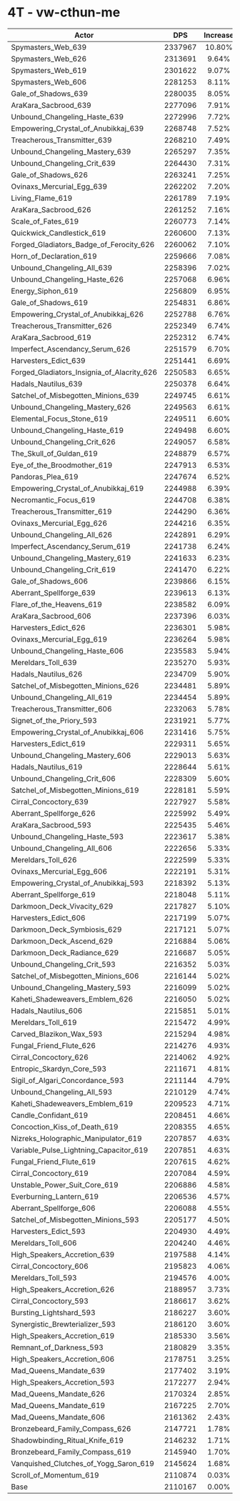 # 4T - vw-cthun-me
| Actor | DPS | Increase |
|---|:---:|:---:|
|Spymasters_Web_639|2337967|10.80%|
|Spymasters_Web_626|2313691|9.64%|
|Spymasters_Web_619|2301622|9.07%|
|Spymasters_Web_606|2281253|8.11%|
|Gale_of_Shadows_639|2280035|8.05%|
|AraKara_Sacbrood_639|2277096|7.91%|
|Unbound_Changeling_Haste_639|2272996|7.72%|
|Empowering_Crystal_of_Anubikkaj_639|2268748|7.52%|
|Treacherous_Transmitter_639|2268210|7.49%|
|Unbound_Changeling_Mastery_639|2265297|7.35%|
|Unbound_Changeling_Crit_639|2264430|7.31%|
|Gale_of_Shadows_626|2263241|7.25%|
|Ovinaxs_Mercurial_Egg_639|2262202|7.20%|
|Living_Flame_619|2261789|7.19%|
|AraKara_Sacbrood_626|2261252|7.16%|
|Scale_of_Fates_619|2260773|7.14%|
|Quickwick_Candlestick_619|2260600|7.13%|
|Forged_Gladiators_Badge_of_Ferocity_626|2260062|7.10%|
|Horn_of_Declaration_619|2259666|7.08%|
|Unbound_Changeling_All_639|2258396|7.02%|
|Unbound_Changeling_Haste_626|2257068|6.96%|
|Energy_Siphon_619|2256809|6.95%|
|Gale_of_Shadows_619|2254831|6.86%|
|Empowering_Crystal_of_Anubikkaj_626|2252788|6.76%|
|Treacherous_Transmitter_626|2252349|6.74%|
|AraKara_Sacbrood_619|2252312|6.74%|
|Imperfect_Ascendancy_Serum_626|2251579|6.70%|
|Harvesters_Edict_639|2251441|6.69%|
|Forged_Gladiators_Insignia_of_Alacrity_626|2250583|6.65%|
|Hadals_Nautilus_639|2250378|6.64%|
|Satchel_of_Misbegotten_Minions_639|2249745|6.61%|
|Unbound_Changeling_Mastery_626|2249563|6.61%|
|Elemental_Focus_Stone_619|2249511|6.60%|
|Unbound_Changeling_Haste_619|2249498|6.60%|
|Unbound_Changeling_Crit_626|2249057|6.58%|
|The_Skull_of_Guldan_619|2248879|6.57%|
|Eye_of_the_Broodmother_619|2247913|6.53%|
|Pandoras_Plea_619|2247674|6.52%|
|Empowering_Crystal_of_Anubikkaj_619|2244988|6.39%|
|Necromantic_Focus_619|2244708|6.38%|
|Treacherous_Transmitter_619|2244290|6.36%|
|Ovinaxs_Mercurial_Egg_626|2244216|6.35%|
|Unbound_Changeling_All_626|2242891|6.29%|
|Imperfect_Ascendancy_Serum_619|2241738|6.24%|
|Unbound_Changeling_Mastery_619|2241633|6.23%|
|Unbound_Changeling_Crit_619|2241470|6.22%|
|Gale_of_Shadows_606|2239866|6.15%|
|Aberrant_Spellforge_639|2239613|6.13%|
|Flare_of_the_Heavens_619|2238582|6.09%|
|AraKara_Sacbrood_606|2237396|6.03%|
|Harvesters_Edict_626|2236301|5.98%|
|Ovinaxs_Mercurial_Egg_619|2236264|5.98%|
|Unbound_Changeling_Haste_606|2235583|5.94%|
|Mereldars_Toll_639|2235270|5.93%|
|Hadals_Nautilus_626|2234709|5.90%|
|Satchel_of_Misbegotten_Minions_626|2234481|5.89%|
|Unbound_Changeling_All_619|2234454|5.89%|
|Treacherous_Transmitter_606|2232063|5.78%|
|Signet_of_the_Priory_593|2231921|5.77%|
|Empowering_Crystal_of_Anubikkaj_606|2231416|5.75%|
|Harvesters_Edict_619|2229311|5.65%|
|Unbound_Changeling_Mastery_606|2229013|5.63%|
|Hadals_Nautilus_619|2228644|5.61%|
|Unbound_Changeling_Crit_606|2228309|5.60%|
|Satchel_of_Misbegotten_Minions_619|2228181|5.59%|
|Cirral_Concoctory_639|2227927|5.58%|
|Aberrant_Spellforge_626|2225992|5.49%|
|AraKara_Sacbrood_593|2225435|5.46%|
|Unbound_Changeling_Haste_593|2223617|5.38%|
|Unbound_Changeling_All_606|2222656|5.33%|
|Mereldars_Toll_626|2222599|5.33%|
|Ovinaxs_Mercurial_Egg_606|2222191|5.31%|
|Empowering_Crystal_of_Anubikkaj_593|2218392|5.13%|
|Aberrant_Spellforge_619|2218048|5.11%|
|Darkmoon_Deck_Vivacity_629|2217827|5.10%|
|Harvesters_Edict_606|2217199|5.07%|
|Darkmoon_Deck_Symbiosis_629|2217121|5.07%|
|Darkmoon_Deck_Ascend_629|2216884|5.06%|
|Darkmoon_Deck_Radiance_629|2216687|5.05%|
|Unbound_Changeling_Crit_593|2216352|5.03%|
|Satchel_of_Misbegotten_Minions_606|2216144|5.02%|
|Unbound_Changeling_Mastery_593|2216099|5.02%|
|Kaheti_Shadeweavers_Emblem_626|2216050|5.02%|
|Hadals_Nautilus_606|2215851|5.01%|
|Mereldars_Toll_619|2215472|4.99%|
|Carved_Blazikon_Wax_593|2215294|4.98%|
|Fungal_Friend_Flute_626|2214276|4.93%|
|Cirral_Concoctory_626|2214062|4.92%|
|Entropic_Skardyn_Core_593|2211671|4.81%|
|Sigil_of_Algari_Concordance_593|2211144|4.79%|
|Unbound_Changeling_All_593|2210129|4.74%|
|Kaheti_Shadeweavers_Emblem_619|2209523|4.71%|
|Candle_Confidant_619|2208451|4.66%|
|Concoction_Kiss_of_Death_619|2208355|4.65%|
|Nizreks_Holographic_Manipulator_619|2207857|4.63%|
|Variable_Pulse_Lightning_Capacitor_619|2207851|4.63%|
|Fungal_Friend_Flute_619|2207615|4.62%|
|Cirral_Concoctory_619|2207084|4.59%|
|Unstable_Power_Suit_Core_619|2206886|4.58%|
|Everburning_Lantern_619|2206536|4.57%|
|Aberrant_Spellforge_606|2206088|4.55%|
|Satchel_of_Misbegotten_Minions_593|2205177|4.50%|
|Harvesters_Edict_593|2204930|4.49%|
|Mereldars_Toll_606|2204240|4.46%|
|High_Speakers_Accretion_639|2197588|4.14%|
|Cirral_Concoctory_606|2195823|4.06%|
|Mereldars_Toll_593|2194576|4.00%|
|High_Speakers_Accretion_626|2188957|3.73%|
|Cirral_Concoctory_593|2186617|3.62%|
|Bursting_Lightshard_593|2186227|3.60%|
|Synergistic_Brewterializer_593|2186120|3.60%|
|High_Speakers_Accretion_619|2185330|3.56%|
|Remnant_of_Darkness_593|2180829|3.35%|
|High_Speakers_Accretion_606|2178751|3.25%|
|Mad_Queens_Mandate_639|2177402|3.19%|
|High_Speakers_Accretion_593|2172277|2.94%|
|Mad_Queens_Mandate_626|2170324|2.85%|
|Mad_Queens_Mandate_619|2167225|2.70%|
|Mad_Queens_Mandate_606|2161362|2.43%|
|Bronzebeard_Family_Compass_626|2147721|1.78%|
|Shadowbinding_Ritual_Knife_619|2146232|1.71%|
|Bronzebeard_Family_Compass_619|2145940|1.70%|
|Vanquished_Clutches_of_Yogg_Saron_619|2145624|1.68%|
|Scroll_of_Momentum_619|2110874|0.03%|
|Base|2110167|0.00%|
